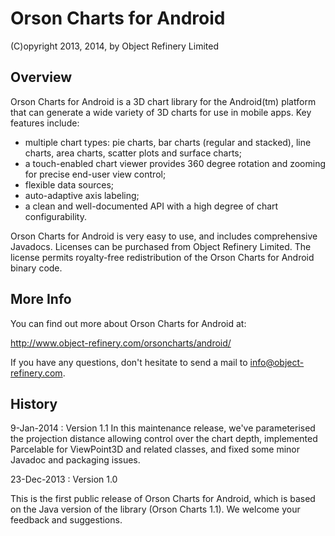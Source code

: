 Orson Charts for Android
========================

(C)opyright 2013, 2014, by Object Refinery Limited

Overview
--------
Orson Charts for Android is a 3D chart library for the Android(tm) platform that can generate a wide variety of 3D charts for use in mobile apps. Key features include:

- multiple chart types: pie charts, bar charts (regular and stacked), line charts, area charts, scatter plots and surface charts;
- a touch-enabled chart viewer provides 360 degree rotation and zooming for precise end-user view control;
- flexible data sources;
- auto-adaptive axis labeling;
- a clean and well-documented API with a high degree of chart configurability.

Orson Charts for Android is very easy to use, and includes comprehensive Javadocs.  Licenses can be purchased from Object Refinery Limited.  The license permits royalty-free redistribution of the Orson Charts for Android binary code.

More Info
---------
You can find out more about Orson Charts for Android at:

http://www.object-refinery.com/orsoncharts/android/

If you have any questions, don't hesitate to send a mail to info@object-refinery.com.

History
-------

9-Jan-2014 : Version 1.1
In this maintenance release, we've parameterised the projection distance allowing control over the chart depth, implemented Parcelable for ViewPoint3D and related classes, and fixed some minor Javadoc and packaging issues.

23-Dec-2013 : Version 1.0

This is the first public release of Orson Charts for Android, which is based on the Java version of the library (Orson Charts 1.1).  We welcome your feedback and suggestions.
